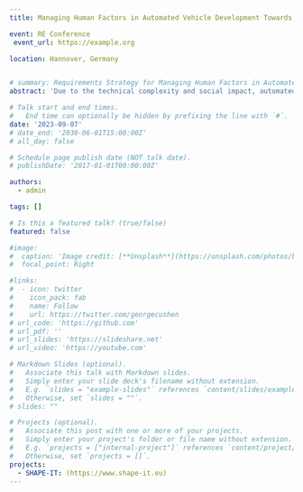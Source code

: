 ```yaml
---
title: Managing Human Factors in Automated Vehicle Development Towards Challenges and Practices

event: RE Conference
 event_url: https://example.org

location: Hannover, Germany


# summary: Requirements Strategy for Managing Human Factors in Automated Vehicle Development
abstract: 'Due to the technical complexity and social impact, automated vehicle (AV) development challenges the current state of automotive engineering practice. Research shows that it is important to consider human factors (HF) knowledge when developing AVs to make them safe and accepted. This study explores the current practices and challenges of the automotive industries for incorporating HF requirements during agile AV development. We interviewed ten industry professionals from several Swedish automotive companies, including HF experts and AV engineers. Based on our qualitative analysis of the semi-structured interviews, a number of current approaches for communicating and incorporating HF knowledge into agile AV development and associated challenges are discussed. Our findings may help to focus future research on issues that are critical to effectively incorporate HF knowledge into agile AV development.'

# Talk start and end times.
#   End time can optionally be hidden by prefixing the line with `#`.
date: '2023-09-07'
# date_end: '2030-06-01T15:00:00Z'
# all_day: false

# Schedule page publish date (NOT talk date).
# publishDate: '2017-01-01T00:00:00Z'

authors:
  - admin

tags: []

# Is this a featured talk? (true/false)
featured: false

#image:
#  caption: 'Image credit: [**Unsplash**](https://unsplash.com/photos/bzdhc5b3Bxs)'
#  focal_point: Right

#links:
#  - icon: twitter
#    icon_pack: fab
#    name: Follow
#    url: https://twitter.com/georgecushen
# url_code: 'https://github.com'
# url_pdf: ''
# url_slides: 'https://slideshare.net'
# url_video: 'https://youtube.com'

# Markdown Slides (optional).
#   Associate this talk with Markdown slides.
#   Simply enter your slide deck's filename without extension.
#   E.g. `slides = "example-slides"` references `content/slides/example-slides.md`.
#   Otherwise, set `slides = ""`.
# slides: ""

# Projects (optional).
#   Associate this post with one or more of your projects.
#   Simply enter your project's folder or file name without extension.
#   E.g. `projects = ["internal-project"]` references `content/project/deep-learning/index.md`.
#   Otherwise, set `projects = []`.
projects:
  - SHAPE-IT: (https://www.shape-it.eu)
---
```

